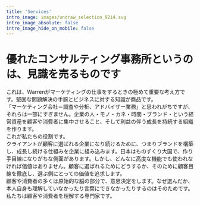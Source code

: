 ```yaml
---
title: 'Services'
intro_image: images/undraw_selection_92i4.svg
intro_image_absolute: false
intro_image_hide_on_mobile: false
---
```


# 優れたコンサルティング事務所というのは、見識を売るものです
これは、Warrenがマーケティングの仕事をするときの極めて重要な考え方です。堅固な問題解決の手腕とビジネスに対する知識が商品です。
<br>
「マーケティング会社＝調査や分析、アドバイザー業務」と思われがちですが、それらは一部にすぎません。企業の人・モノ・カネ・時間・ブランド・という経営資産を顧客や消費者に集中させること、そして利益の伴う成長を持続する組織を作ります。
<br>
これが私たちの役割です。
<br>
クライアントが顧客に選ばれる企業になり続けるために、つまりブランドを構築し、成長し続ける仕組みを企業に組み込みます。日本はものずくり大国で、作り手目線になりがちな側面があります。しかし、どんなに高度な機能でも使われなければ価値はありません。顧客に選ばれるためにどうするか、そのために顧客目線を徹底し、選ぶ側にとっての価値を追求します。
<br>
顧客や消費者の多くは原始的な脳の部分で、意思決定をします。なぜ選んだか、本人自身も理解していなかったり言葉にできなかったりするのはそのためです。私たちは顧客や消費者を理解する専門家です。


